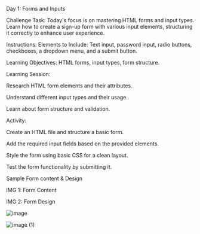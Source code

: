 Day 1: Forms and Inputs

Challenge Task: 
Today's focus is on mastering HTML forms and input types. Learn how to create a sign-up form with various input elements, structuring it correctly to enhance user experience.

Instructions:
Elements to Include: Text input, password input, radio buttons, checkboxes, a dropdown menu, and a submit button.

Learning Objectives: HTML forms, input types, form structure.

Learning Session:

Research HTML form elements and their attributes.

Understand different input types and their usage.

Learn about form structure and validation.

Activity:

Create an HTML file and structure a basic form.

Add the required input fields based on the provided elements.

Style the form using basic CSS for a clean layout.

Test the form functionality by submitting it.

Sample Form content & Design

IMG 1: Form Content 

IMG 2: Form Design

![image](https://github.com/user-attachments/assets/7056779b-8be2-495c-bf29-a16ca766467b)

![image (1)](https://github.com/user-attachments/assets/0a9eb276-e8b2-4f40-b999-70ae9304fab3)





